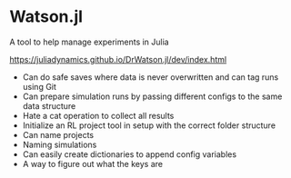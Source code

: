 # Watson.jl
A tool to help manage experiments in Julia

https://juliadynamics.github.io/DrWatson.jl/dev/index.html
* Can do safe saves where data is never overwritten and can tag runs using Git
* Can prepare simulation runs by passing different configs to the same data structure
* Hate a cat operation to collect all results
* Initialize an RL project tool in setup with the correct folder structure
* Can name projects
* Naming simulations
* Can easily create dictionaries to append config variables
* A way to figure out what the keys are
